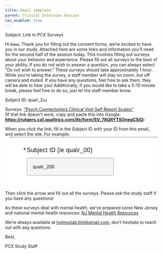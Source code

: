 ```yaml
---
title: Email template
parent: Clinical Interview Session
nav_enabled: true 
---
```


Subject: Link to PCX Surveys 

Hi `Name`,
Thank you for filling out the consent forms, we’re excited to have you in our study.
Attached here are some links and information you’ll need for the second half of the session today. This involves filling out surveys about your behavior and experience. Please fill out all surveys to the best of your ability. If you do not wish to answer a question, you can always select “Do not wish to answer.” These surveys should take approximately 1 hour.
While you’re taking the survey, a staff member will stay on zoom, but off camera and muted. If you have any questions, feel free to ask them, they will be able to hear you! Additionally, if you would like to take a 5-10 minute break, please feel free to do so, just let the staff member know.

Subject ID: qualr_2`xx`

Surveys: [“Psych Connectomics Clinical Visit Self Report Scales”](https://rutgers.ca1.qualtrics.com/jfe/form/SV_78QRYTSOnegCSjQ)  
(If that link doesn't work, copy and paste this into Google: **https://rutgers.ca1.qualtrics.com/jfe/form/SV_78QRYTSOnegCSjQ**)

When you click the link, fill in the Subject ID with your ID from this email, and select the site. For example:
![id](id_in_survey.png)

Then click the arrow and fill out all the surveys. Please ask the study staff if you have any questions!

As these surveys deal with mental health, we’ve prepared some New Jersey and national mental health resources: [NJ Mental Health Resources](Mental_health_resources_NJ.pdf)
 
We’re always available at holmeslab.bhi@gmail.com, don’t hesitate to reach out with any questions. 

Best, 

PCX Study Staff

